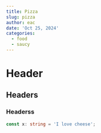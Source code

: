 ```yaml
---
title: Pizza
slug: pizza
author: eac
date: 'Oct 25, 2024'
categories:
  - food
  - saucy
---
```


# Header

## Headers

### Headerss

```ts
const x: string = 'I love cheese';
```
